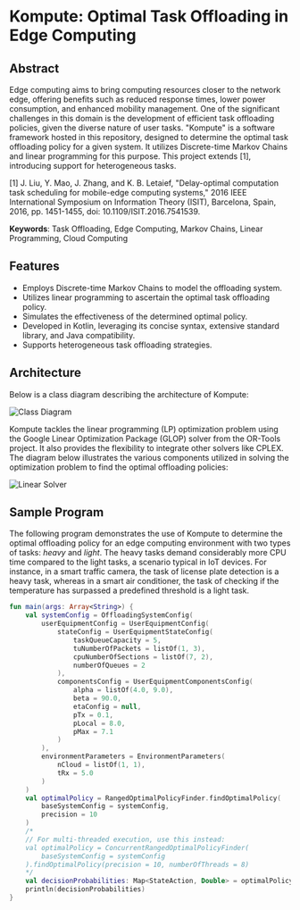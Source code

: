 # Kompute: Optimal Task Offloading in Edge Computing

## Abstract

Edge computing aims to bring computing resources closer to the network edge, offering benefits such as reduced response times, lower power consumption, and enhanced mobility management. One of the significant challenges in this domain is the development of efficient task offloading policies, given the diverse nature of user tasks. "Kompute" is a software framework hosted in this repository, designed to determine the optimal task offloading policy for a given system. It utilizes Discrete-time Markov Chains and linear programming for this purpose. This project extends [1], introducing support for heterogeneous tasks.

[1] J. Liu, Y. Mao, J. Zhang, and K. B. Letaief, "Delay-optimal computation task scheduling for mobile-edge computing systems," 2016 IEEE International Symposium on Information Theory (ISIT), Barcelona, Spain, 2016, pp. 1451-1455, doi: 10.1109/ISIT.2016.7541539.

**Keywords**: Task Offloading, Edge Computing, Markov Chains, Linear Programming, Cloud Computing

## Features

- Employs Discrete-time Markov Chains to model the offloading system.
- Utilizes linear programming to ascertain the optimal task offloading policy.
- Simulates the effectiveness of the determined optimal policy.
- Developed in Kotlin, leveraging its concise syntax, extensive standard library, and Java compatibility.
- Supports heterogeneous task offloading strategies.

## Architecture

Below is a class diagram describing the architecture of Kompute:

![Class Diagram](https://github.com/dalisyron/Kompute/assets/34644374/9684542c-5860-4048-97dd-17a5a243b50e)

Kompute tackles the linear programming (LP) optimization problem using the Google Linear Optimization Package (GLOP) solver from the OR-Tools project. It also provides the flexibility to integrate other solvers like CPLEX. The diagram below illustrates the various components utilized in solving the optimization problem to find the optimal offloading policies:

![Linear Solver](https://github.com/dalisyron/Kompute/assets/34644374/46921693-a72a-4da7-8633-fb389542e365)

## Sample Program

The following program demonstrates the use of Kompute to determine the optimal offloading policy for an edge computing environment with two types of tasks: _heavy_ and _light_. The heavy tasks demand considerably more CPU time compared to the light tasks, a scenario typical in IoT devices. For instance, in a smart traffic camera, the task of license plate detection is a heavy task, whereas in a smart air conditioner, the task of checking if the temperature has surpassed a predefined threshold is a light task.

```kotlin
fun main(args: Array<String>) {
    val systemConfig = OffloadingSystemConfig(
        userEquipmentConfig = UserEquipmentConfig(
            stateConfig = UserEquipmentStateConfig(
                taskQueueCapacity = 5,
                tuNumberOfPackets = listOf(1, 3),
                cpuNumberOfSections = listOf(7, 2),
                numberOfQueues = 2
            ),
            componentsConfig = UserEquipmentComponentsConfig(
                alpha = listOf(4.0, 9.0),
                beta = 90.0,
                etaConfig = null,
                pTx = 0.1,
                pLocal = 8.0,
                pMax = 7.1
            )
        ),
        environmentParameters = EnvironmentParameters(
            nCloud = listOf(1, 1),
            tRx = 5.0
        )
    )
    val optimalPolicy = RangedOptimalPolicyFinder.findOptimalPolicy(
        baseSystemConfig = systemConfig,
        precision = 10
    )
    /*
    // For multi-threaded execution, use this instead:
    val optimalPolicy = ConcurrentRangedOptimalPolicyFinder(
        baseSystemConfig = systemConfig
    ).findOptimalPolicy(precision = 10, numberOfThreads = 8)
    */
    val decisionProbabilities: Map<StateAction, Double> = optimalPolicy.stochasticPolicyConfig.decisionProbabilities
    println(decisionProbabilities)
}
